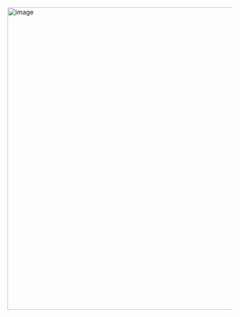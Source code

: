 <img width="1857" height="678" alt="image" src="https://github.com/user-attachments/assets/2ebe7226-556e-48e1-adf7-520b1267c560" />
